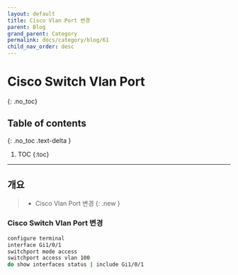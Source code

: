 ```yaml
---
layout: default
title: Cisco Vlan Port 변경
parent: Blog
grand_parent: Category
permalink: docs/category/blog/61
child_nav_order: desc
---
```

# Cisco Switch Vlan Port
{: .no_toc}

## Table of contents
{: .no_toc .text-delta }

1. TOC
{:toc}

---
## 개요

> - Cisco Vlan Port 변경
{: .new }

### Cisco Switch Vlan Port 변경

```bash
configure terminal
interface Gi1/0/1
switchport mode access
switchport access vlan 100
do show interfaces status | include Gi1/0/1
```